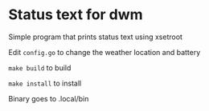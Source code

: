 # Status text for dwm

Simple program that prints status text using xsetroot

Edit `config.go` to change the weather location and battery

`make build` to build

`make install` to install

Binary goes to .local/bin


